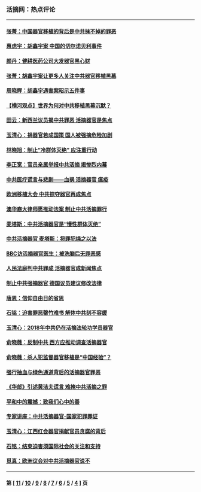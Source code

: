 ### 活摘网：热点评论
---
#### [张菁：中国器官移植的背后是中共抹不掉的罪恶](../../pages/nf5879/n13974977.md?04220430) 
#### [惠虎宇：胡鑫宇案 中国的切尔诺贝利事件](../../pages/nf5879/n13942916.md?04220430) 
#### [颜丹：健耕医药公司大发器官黑心财](../../pages/nf5879/n13940134.md?04220430) 
#### [张菁：胡鑫宇案让更多人关注中共器官移植黑幕](../../pages/nf5879/n13929073.md?04220430) 
#### [周晓辉：胡鑫宇遇害案昭示五件事](../../pages/nf5879/n13921870.md?04220430) 
#### [【横河观点】世界为何对中共移植黑幕沉默？](../../pages/nf5879/n13244249.md?04220430) 
#### [田云：新西兰议员揭中共罪恶 活摘器官是焦点](../../pages/nf5879/n13070629.md?04220430) 
#### [玉清心：捐器官若成国策 国人被强摘危险加剧](../../pages/nf5879/n12802713.md?04220430) 
#### [林晓旭：制止“冷群体灭绝” 应注重行动](../../pages/nf5879/n12779736.md?04220430) 
#### [李正宽：官员亲属举报中共活摘 揭惨烈内幕](../../pages/nf5879/n12684490.md?04220430) 
#### [中共医疗谎言与悲剧——血祸 活摘器官 瘟疫](../../pages/nf5879/n12372103.md?04220430) 
#### [欧洲移植大会 中共掠夺器官再成焦点](../../pages/nf5879/n11538883.md?04220430) 
#### [澳华裔大律师愿推动法案 制止中共活摘罪行](../../pages/nf5879/n11377039.md?04220430) 
#### [麦塔斯：中共活摘器官是“慢性群体灭绝”](../../pages/nf5879/n11350529.md?04220430) 
#### [中共活摘器官 麦塔斯：将罪犯绳之以法](../../pages/nf5879/n11347973.md?04220430) 
#### [BBC访活摘器官医生：被洗脑后无罪恶感](../../pages/nf5879/n11335935.md?04220430) 
#### [人民法庭判中共罪成 活摘器官成新闻焦点](../../pages/nf5879/n11331578.md?04220430) 
#### [制止中共强摘器官 德国议员建议修改法律](../../pages/nf5879/n11249451.md?04220430) 
#### [唐恩：信仰自由日的省思](../../pages/nf5879/n11003525.md?04220430) 
#### [石铭：迫害罪恶罄竹难书  解体中共刻不容缓](../../pages/nf5879/n10942855.md?04220430) 
#### [玉清心：2018年中共仍在活摘法轮功学员器官](../../pages/nf5879/n10914646.md?04220430) 
#### [俞晓薇：反制中共 西方应推动调查活摘器官](../../pages/nf5879/n10794671.md?04220430) 
#### [俞晓薇：杀人犯监督器官移植是“中国经验”？](../../pages/nf5879/n10466427.md?04220430) 
#### [强行抽血与绿色通道背后的活摘器官罪恶](../../pages/nf5879/n10004708.md?04220430) 
#### [《华邮》引述黄洁夫谎言 难掩中共活摘之罪](../../pages/nf5879/n9642309.md?04220430) 
#### [平和中的震撼：致我们心中的善](../../pages/nf5879/n9021123.md?04220430) 
#### [专家讲座：中共活摘器官-国家犯罪罪证](../../pages/nf5879/n8828153.md?04220430) 
#### [玉清心：江西红会器官捐献官员贪腐的背后](../../pages/nf5879/n8522122.md?04220430) 
#### [石铭：结束迫害须国际社会的关注和支持](../../pages/nf5879/n8443497.md?04220430) 
#### [觅真：欧洲议会对中共活摘器官说不](../../pages/nf5879/n8337486.md?04220430) 

---
#### 第 [ [11](./11.md?04220430) / [10](./10.md?04220430) / [9](./9.md?04220430) / [8](./8.md?04220430) / [7](./7.md?04220430) / [6](./6.md?04220430) / [5](./5.md?04220430) / [4](./4.md?04220430) ] 页
